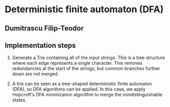 # Deterministic finite automaton (DFA)
## Dumitrascu Filip-Teodor

## Implementation steps

1. Generate a Trie containing all of the input strings. This is a tree structure
where each edge represents a single character. This removes redundancies at the
start of the strings, but common branches further down are not merged.

2. A trie can be seen as a tree-shaped deterministic finite automaton (DFA), so
DFA algorithms can be applied. In this case, we apply Hopcroft's DFA
minimization algorithm to merge the nondistinguishable states.
